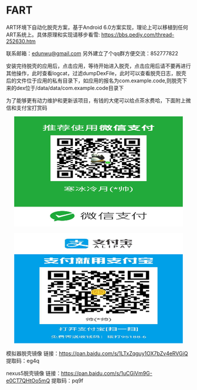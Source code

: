 # FART
ART环境下自动化脱壳方案，基于Android 6.0方案实现，理论上可以移植到任何ART系统上。具体原理和实现请移步看雪: https://bbs.pediy.com/thread-252630.htm



联系邮箱：edunwu@gmail.com 另外建立了个qq群方便交流：852777822




安装完待脱壳的应用后，点击应用，等待开始进入脱壳，点击应用后请不要再进行其他操作，此时查看logcat，过滤dumpDexFile，此时可以查看脱壳日志，脱壳后的文件位于应用的私有目录下，如应用的报名为com.example.code,则脱壳下来的dex位于/data/data/com.example.code目录下

为了能够更有动力维护和更新该项目，有钱的大佬可以给点茶水费哈，下面附上微信和支付宝打赏码

<p align="center">
  <img width="460" height="300" src="https://github.com/hanbinglengyue/img/blob/master/1.jpg ">
</p>
<p align="center">
  <img width="460" height="300" src="https://github.com/hanbinglengyue/img/blob/master/2.jpg">
</p>


模拟器脱壳镜像
链接：https://pan.baidu.com/s/1LTxZqguy1OX7bZv4eRVGiQ 
提取码：eg4q 



nexus5脱壳镜像
链接：https://pan.baidu.com/s/1uCGiVm9G-e0CT7QHtOo5mQ 
提取码：pq9f 

